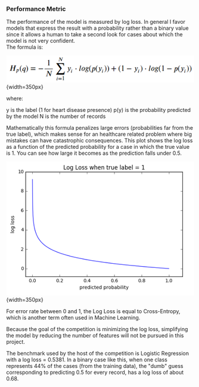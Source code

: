 ### Performance Metric

The performance of the model is measured by log loss. In general I favor models that express the result with a probability rather than a binary value since it allows a human to take a second look for cases about which the model is not very confident.  
The formula is:

![](LogLoss.png){width=350px}

where:

y is the label (1 for heart disease presence)
p(y) is the probability predicted by the model
N is the number of records

Mathematically this formula penalizes large errors (probabilities far from the true label), which makes sense for an healthcare related problem where big mistakes can have catastrophic consequences. 
This plot shows the log loss as a function of the predicted probability for a case in which the true value is 1. You can see how large it becomes as the prediction falls under 0.5.

![](LogLossPlot.png){width=350px}

For error rate between 0 and 1, the Log Loss is equal to Cross-Entropy, which is another term often used in Machine Learning.

Because the goal of the competition is minimizing the log loss, simplifying the model by reducing the number of features will not be pursued in this project.

The benchmark used by the host of the competition is Logistic Regression with a log loss = 0.5381. 
In a binary case like this, when one class represents 44% of the cases (from the training data), the "dumb" guess corresponding to predicting 0.5 for every record, has a log loss of about 0.68.